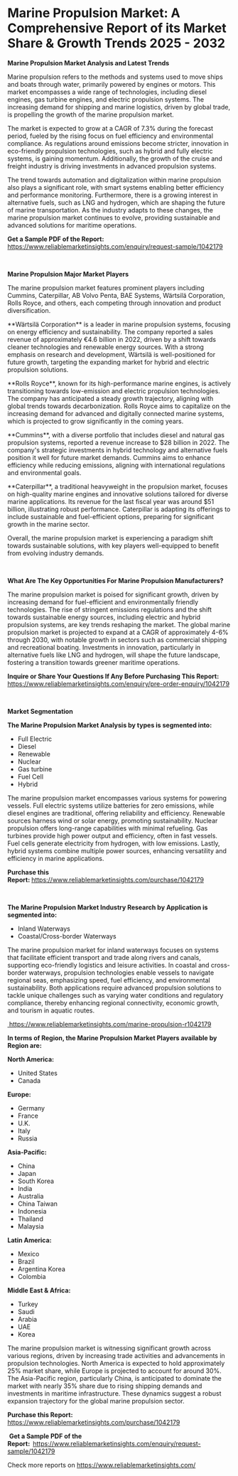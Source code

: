 <p><h1>Marine Propulsion Market: A Comprehensive Report of its Market Share & Growth Trends 2025 - 2032</h1></p><p><strong>Marine Propulsion Market Analysis and Latest Trends</strong></p>
<p><p>Marine propulsion refers to the methods and systems used to move ships and boats through water, primarily powered by engines or motors. This market encompasses a wide range of technologies, including diesel engines, gas turbine engines, and electric propulsion systems. The increasing demand for shipping and marine logistics, driven by global trade, is propelling the growth of the marine propulsion market.</p><p>The market is expected to grow at a CAGR of 7.3% during the forecast period, fueled by the rising focus on fuel efficiency and environmental compliance. As regulations around emissions become stricter, innovation in eco-friendly propulsion technologies, such as hybrid and fully electric systems, is gaining momentum. Additionally, the growth of the cruise and freight industry is driving investments in advanced propulsion systems. </p><p>The trend towards automation and digitalization within marine propulsion also plays a significant role, with smart systems enabling better efficiency and performance monitoring. Furthermore, there is a growing interest in alternative fuels, such as LNG and hydrogen, which are shaping the future of marine transportation. As the industry adapts to these changes, the marine propulsion market continues to evolve, providing sustainable and advanced solutions for maritime operations.</p></p>
<p><strong>Get a Sample PDF of the Report:&nbsp;</strong> <a href="https://www.reliablemarketinsights.com/enquiry/request-sample/1042179?utm_campaign=2451&utm_medium=2&utm_source=Github&utm_content=ia&utm_term=16022025&utm_id=marine-propulsion">https://www.reliablemarketinsights.com/enquiry/request-sample/1042179</a></p>
<p>&nbsp;</p>
<p><strong>Marine Propulsion Major Market Players</strong></p>
<p><p>The marine propulsion market features prominent players including Cummins, Caterpillar, AB Volvo Penta, BAE Systems, Wärtsilä Corporation, Rolls Royce, and others, each competing through innovation and product diversification.</p><p>**Wärtsilä Corporation** is a leader in marine propulsion systems, focusing on energy efficiency and sustainability. The company reported a sales revenue of approximately €4.6 billion in 2022, driven by a shift towards cleaner technologies and renewable energy sources. With a strong emphasis on research and development, Wärtsilä is well-positioned for future growth, targeting the expanding market for hybrid and electric propulsion solutions.</p><p>**Rolls Royce**, known for its high-performance marine engines, is actively transitioning towards low-emission and electric propulsion technologies. The company has anticipated a steady growth trajectory, aligning with global trends towards decarbonization. Rolls Royce aims to capitalize on the increasing demand for advanced and digitally connected marine systems, which is projected to grow significantly in the coming years.</p><p>**Cummins**, with a diverse portfolio that includes diesel and natural gas propulsion systems, reported a revenue increase to $28 billion in 2022. The company's strategic investments in hybrid technology and alternative fuels position it well for future market demands. Cummins aims to enhance efficiency while reducing emissions, aligning with international regulations and environmental goals.</p><p>**Caterpillar**, a traditional heavyweight in the propulsion market, focuses on high-quality marine engines and innovative solutions tailored for diverse marine applications. Its revenue for the last fiscal year was around $51 billion, illustrating robust performance. Caterpillar is adapting its offerings to include sustainable and fuel-efficient options, preparing for significant growth in the marine sector.</p><p>Overall, the marine propulsion market is experiencing a paradigm shift towards sustainable solutions, with key players well-equipped to benefit from evolving industry demands.</p></p>
<p>&nbsp;</p>
<p><strong>What Are The Key Opportunities For Marine Propulsion Manufacturers?</strong></p>
<p><p>The marine propulsion market is poised for significant growth, driven by increasing demand for fuel-efficient and environmentally friendly technologies. The rise of stringent emissions regulations and the shift towards sustainable energy sources, including electric and hybrid propulsion systems, are key trends reshaping the market. The global marine propulsion market is projected to expand at a CAGR of approximately 4-6% through 2030, with notable growth in sectors such as commercial shipping and recreational boating. Investments in innovation, particularly in alternative fuels like LNG and hydrogen, will shape the future landscape, fostering a transition towards greener maritime operations.</p></p>
<p><strong>Inquire or Share Your Questions If Any Before Purchasing This Report:</strong> <a href="https://www.reliablemarketinsights.com/enquiry/pre-order-enquiry/1042179?utm_campaign=2451&utm_medium=2&utm_source=Github&utm_content=ia&utm_term=16022025&utm_id=marine-propulsion">https://www.reliablemarketinsights.com/enquiry/pre-order-enquiry/1042179</a></p>
<p>&nbsp;</p>
<p><strong>Market Segmentation</strong></p>
<p><strong>The Marine Propulsion Market Analysis by types is segmented into:</strong></p>
<p><ul><li>Full Electric</li><li>Diesel</li><li>Renewable</li><li>Nuclear</li><li>Gas turbine</li><li>Fuel Cell</li><li>Hybrid</li></ul></p>
<p><p>The marine propulsion market encompasses various systems for powering vessels. Full electric systems utilize batteries for zero emissions, while diesel engines are traditional, offering reliability and efficiency. Renewable sources harness wind or solar energy, promoting sustainability. Nuclear propulsion offers long-range capabilities with minimal refueling. Gas turbines provide high power output and efficiency, often in fast vessels. Fuel cells generate electricity from hydrogen, with low emissions. Lastly, hybrid systems combine multiple power sources, enhancing versatility and efficiency in marine applications.</p></p>
<p><strong>Purchase this Report:&nbsp;</strong><a href="https://www.reliablemarketinsights.com/purchase/1042179?utm_campaign=2451&utm_medium=2&utm_source=Github&utm_content=ia&utm_term=16022025&utm_id=marine-propulsion">https://www.reliablemarketinsights.com/purchase/1042179</a></p>
<p>&nbsp;</p>
<p><strong>The Marine Propulsion Market Industry Research by Application is segmented into:</strong></p>
<p><ul><li>Inland Waterways</li><li>Coastal/Cross-border Waterways</li></ul></p>
<p><p>The marine propulsion market for inland waterways focuses on systems that facilitate efficient transport and trade along rivers and canals, supporting eco-friendly logistics and leisure activities. In coastal and cross-border waterways, propulsion technologies enable vessels to navigate regional seas, emphasizing speed, fuel efficiency, and environmental sustainability. Both applications require advanced propulsion solutions to tackle unique challenges such as varying water conditions and regulatory compliance, thereby enhancing regional connectivity, economic growth, and tourism in aquatic routes.</p></p>
<p><a href="https://www.reliablemarketinsights.com/marine-propulsion-r1042179?utm_campaign=2451&utm_medium=2&utm_source=Github&utm_content=ia&utm_term=16022025&utm_id=marine-propulsion">&nbsp;https://www.reliablemarketinsights.com/marine-propulsion-r1042179</a></p>
<p><strong>In terms of Region, the Marine Propulsion Market Players available by Region are:</strong></p>
<p>
    <p> <strong> North America: </strong>
        <ul>
            <li>United States</li>
            <li>Canada</li>
        </ul>
        </p> 
    <p> <strong> Europe: </strong>
        <ul>
            <li>Germany</li>
            <li>France</li>
            <li>U.K.</li>
            <li>Italy</li>
            <li>Russia</li>
        </ul>
        </p> 
    <p> <strong> Asia-Pacific: </strong>
        <ul>
            <li>China</li>
            <li>Japan</li>
            <li>South Korea</li>
            <li>India</li>
            <li>Australia</li>
            <li>China Taiwan</li>
            <li>Indonesia</li>
            <li>Thailand</li>
            <li>Malaysia</li>
        </ul>
        </p> 
    <p> <strong> Latin America: </strong>
        <ul>
            <li>Mexico</li>
            <li>Brazil</li>
            <li>Argentina Korea</li>
            <li>Colombia</li>
        </ul>
        </p> 
    <p> <strong> Middle East & Africa: </strong>
        <ul>
            <li>Turkey</li>
            <li>Saudi</li>
            <li>Arabia</li>
            <li>UAE</li>
            <li>Korea</li>
        </ul>
    </p>
    </p>
<p><p>The marine propulsion market is witnessing significant growth across various regions, driven by increasing trade activities and advancements in propulsion technologies. North America is expected to hold approximately 25% market share, while Europe is projected to account for around 30%. The Asia-Pacific region, particularly China, is anticipated to dominate the market with nearly 35% share due to rising shipping demands and investments in maritime infrastructure. These dynamics suggest a robust expansion trajectory for the global marine propulsion sector.</p></p>
<p><strong>Purchase this Report: </strong><a href="https://www.reliablemarketinsights.com/purchase/1042179?utm_campaign=2451&utm_medium=2&utm_source=Github&utm_content=ia&utm_term=16022025&utm_id=marine-propulsion">https://www.reliablemarketinsights.com/purchase/1042179</a></p>
<p>&nbsp;<strong>Get a Sample PDF of the Report:&nbsp;&nbsp;</strong><a href="https://www.reliablemarketinsights.com/enquiry/request-sample/1042179?utm_campaign=2451&utm_medium=2&utm_source=Github&utm_content=ia&utm_term=16022025&utm_id=marine-propulsion">https://www.reliablemarketinsights.com/enquiry/request-sample/1042179</a></p>
<p><strong></strong></p>
<p>Check more reports on <a href="https://www.reliablemarketinsights.com/?utm_campaign=2451&utm_medium=2&utm_source=Github&utm_content=ia&utm_term=16022025&utm_id=marine-propulsion">https://www.reliablemarketinsights.com/</a></p>